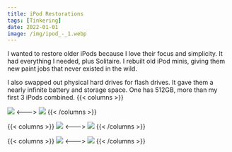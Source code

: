 ```yaml
---
title: iPod Restorations
tags: [Tinkering]
date: 2022-01-01
image: /img/ipod_-_1.webp
---
```




I wanted to restore older iPods because I love their focus and simplicity. It had everything I needed, plus Solitaire. I rebuilt old iPod minis, giving them new paint jobs that never existed in the wild. 

I also swapped out physical hard drives for flash drives. It gave them a nearly infinite battery and storage space. One has 512GB, more than my first 3 iPods combined.
{{< columns >}}

![](/img/84D9D6F1-03E2-472C-B441-1506718FBB0B_1_105_c.webp)
<--->
![](/img/personal_-_10.webp)
{{< /columns >}}

{{< columns >}}
![](/img/C4318A86-DB84-4D24-8FF9-553B0BFE2011_1_105_c.webp)
<--->
![](/img/personal_-_13.webp)
{{< /columns >}}

{{< columns >}}
![](/img/personal_-_14.webp)
<--->
![](/img/personal_-_3.webp)
{{< /columns >}}
